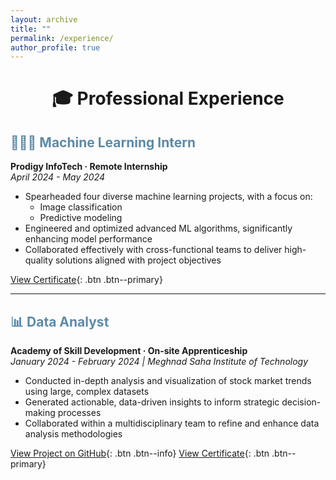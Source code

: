 ```yaml
---
layout: archive
title: ""
permalink: /experience/
author_profile: true
---
```



<h1 align="center">🎓 Professional Experience</h1>

<h2 style="color:#5D8AA8;">🧑🏼‍💻 Machine Learning Intern</h2>

**Prodigy InfoTech · Remote Internship**  
*April 2024 - May 2024*

- Spearheaded four diverse machine learning projects, with a focus on:
  - Image classification
  - Predictive modeling
- Engineered and optimized advanced ML algorithms, significantly enhancing model performance
- Collaborated effectively with cross-functional teams to deliver high-quality solutions aligned with project objectives

[View Certificate](https://drive.google.com/file/d/1Bm0SkUWhtAguFByzbxeUJNCFfG8pfwhw/view){: .btn .btn--primary}

---

<h2 style="color:#5D8AA8;">📊 Data Analyst</h2>

**Academy of Skill Development · On-site Apprenticeship**  
*January 2024 - February 2024 | Meghnad Saha Institute of Technology*

- Conducted in-depth analysis and visualization of stock market trends using large, complex datasets
- Generated actionable, data-driven insights to inform strategic decision-making processes
- Collaborated within a multidisciplinary team to refine and enhance data analysis methodologies

[View Project on GitHub](https://github.com/Nexalyze){: .btn .btn--info} [View Certificate](https://drive.google.com/file/d/1SuaJ0b2P5EgZkDH_D8b4AQpKMd0qZIxT/view){: .btn .btn--primary}
